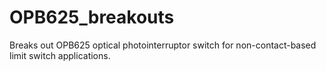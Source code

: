 # OPB625_breakouts
Breaks out OPB625 optical photointerruptor switch for non-contact-based limit switch applications.
